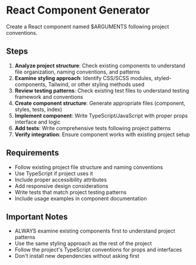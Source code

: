 # React Component Generator

Create a React component named $ARGUMENTS following project conventions.

## Steps

1. **Analyze project structure**: Check existing components to understand file organization, naming conventions, and patterns
2. **Examine styling approach**: Identify CSS/SCSS modules, styled-components, Tailwind, or other styling methods used
3. **Review testing patterns**: Check existing test files to understand testing framework and conventions
4. **Create component structure**: Generate appropriate files (component, styles, tests, index)
5. **Implement component**: Write TypeScript/JavaScript with proper props interface and logic
6. **Add tests**: Write comprehensive tests following project patterns
7. **Verify integration**: Ensure component works with existing project setup

## Requirements

- Follow existing project file structure and naming conventions
- Use TypeScript if project uses it
- Include proper accessibility attributes
- Add responsive design considerations
- Write tests that match project testing patterns
- Include usage examples in component documentation

## Important Notes

- ALWAYS examine existing components first to understand project patterns
- Use the same styling approach as the rest of the project
- Follow the project's TypeScript conventions for props and interfaces
- Don't install new dependencies without asking first
